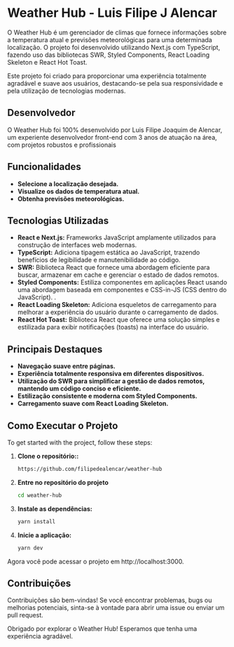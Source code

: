 # Weather Hub - Luis Filipe J Alencar

O Weather Hub é um gerenciador de climas que fornece informações sobre a temperatura atual e previsões meteorológicas para uma determinada localização. O projeto foi desenvolvido utilizando Next.js com TypeScript, fazendo uso das bibliotecas SWR, Styled Components, React Loading Skeleton e React Hot Toast.

Este projeto foi criado para proporcionar uma experiência totalmente agradável e suave aos usuários, destacando-se pela sua responsividade e pela utilização de tecnologias modernas.

## Desenvolvedor

O Weather Hub foi 100% desenvolvido por Luis Filipe Joaquim de Alencar, um experiente desenvolvedor front-end com 3 anos de atuação na área, com projetos robustos e profissionais

## Funcionalidades

- **Selecione a localização desejada.**
- **Visualize os dados de temperatura atual.**
- **Obtenha previsões meteorológicas.**

## Tecnologias Utilizadas

- **React e Next.js:** Frameworks JavaScript amplamente utilizados para construção de interfaces web modernas.
- **TypeScript:** Adiciona tipagem estática ao JavaScript, trazendo benefícios de legibilidade e manutenibilidade ao código.
- **SWR:** Biblioteca React que fornece uma abordagem eficiente para buscar, armazenar em cache e gerenciar o estado de dados remotos.
- **Styled Components:** Estiliza componentes em aplicações React usando uma abordagem baseada em componentes e CSS-in-JS (CSS dentro do JavaScript). .
- **React Loading Skeleton:** Adiciona esqueletos de carregamento para melhorar a experiência do usuário durante o carregamento de dados.
- **React Hot Toast:** Biblioteca React que oferece uma solução simples e estilizada para exibir notificações (toasts) na interface do usuário.

## Principais Destaques

- **Navegação suave entre páginas.**
- **Experiência totalmente responsiva em diferentes dispositivos.**
- **Utilização do SWR para simplificar a gestão de dados remotos, mantendo um código conciso e eficiente.**
- **Estilização consistente e moderna com Styled Components.**
- **Carregamento suave com React Loading Skeleton.**

## Como Executar o Projeto

To get started with the project, follow these steps:

1. **Clone o repositório::**

   ```bash
   https://github.com/filipedealencar/weather-hub

   ```

2. **Entre no repositório do projeto**

   ```bash
   cd weather-hub

   ```

3. **Instale as dependências:**

   ```bash
   yarn install

   ```

4. **Inicie a aplicação:**

   ```bash
   yarn dev
   ```

Agora você pode acessar o projeto em http://localhost:3000.

## Contribuições

Contribuições são bem-vindas! Se você encontrar problemas, bugs ou melhorias potenciais, sinta-se à vontade para abrir uma issue ou enviar um pull request.

Obrigado por explorar o Weather Hub! Esperamos que tenha uma experiência agradável.
